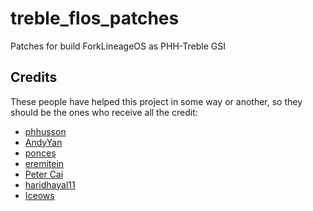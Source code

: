 # treble_flos_patches
Patches for build ForkLineageOS as PHH-Treble GSI

## Credits
These people have helped this project in some way or another, so they should be the ones who receive all the credit:
- [phhusson](https://github.com/phhusson)
- [AndyYan](https://github.com/AndyCGYan)
- [ponces](https://github.com/ponces)
- [eremitein](https://github.com/eremitein)
- [Peter Cai](https://github.com/PeterCxy)
- [haridhayal11](https://github.com/haridhayal11)
- [Iceows](https://github.com/Iceows)
